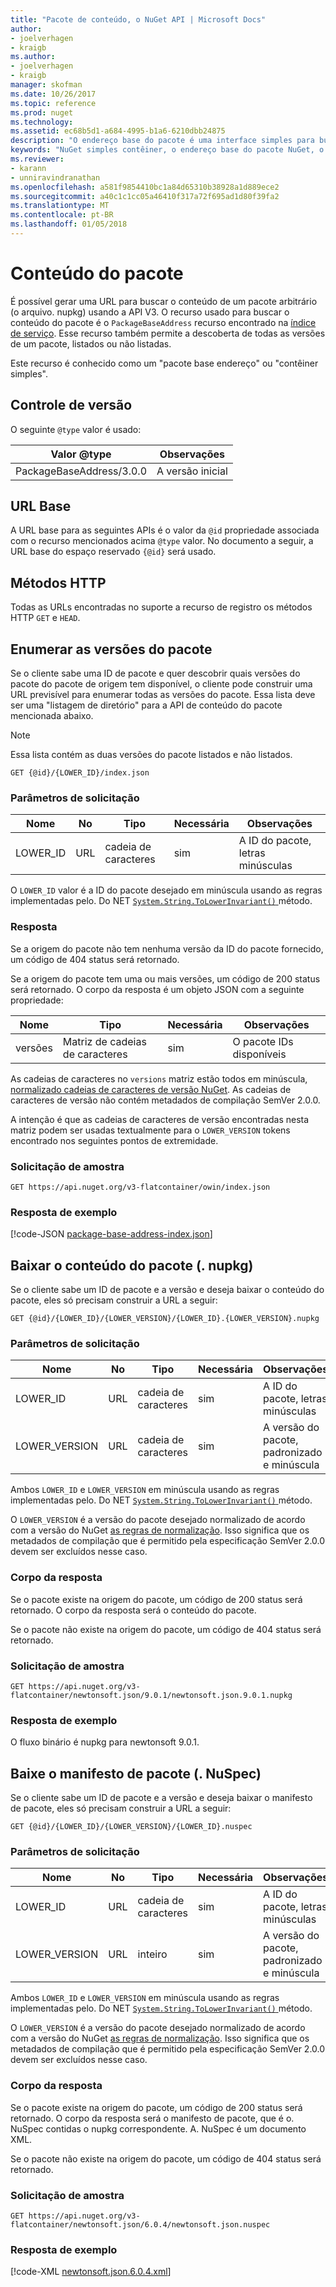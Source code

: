 ```yaml
---
title: "Pacote de conteúdo, o NuGet API | Microsoft Docs"
author:
- joelverhagen
- kraigb
ms.author:
- joelverhagen
- kraigb
manager: skofman
ms.date: 10/26/2017
ms.topic: reference
ms.prod: nuget
ms.technology: 
ms.assetid: ec68b5d1-a684-4995-b1a6-6210dbb24875
description: "O endereço base do pacote é uma interface simples para buscar o pacote propriamente dito."
keywords: "NuGet simples contêiner, o endereço base do pacote NuGet, o NuGet nupkg API, versões de pacote do NuGet API, API do NuGet não consta da lista de pacotes, o NuGet API download nuspec"
ms.reviewer:
- karann
- unniravindranathan
ms.openlocfilehash: a581f9854410bc1a84d65310b38928a1d889ece2
ms.sourcegitcommit: a40c1c1cc05a46410f317a72f695ad1d80f39fa2
ms.translationtype: MT
ms.contentlocale: pt-BR
ms.lasthandoff: 01/05/2018
---
```

# <a name="package-content"></a>Conteúdo do pacote

É possível gerar uma URL para buscar o conteúdo de um pacote arbitrário (o arquivo. nupkg) usando a API V3. O recurso usado para buscar o conteúdo do pacote é o `PackageBaseAddress` recurso encontrado na [índice de serviço](service-index.md). Esse recurso também permite a descoberta de todas as versões de um pacote, listados ou não listadas.

Este recurso é conhecido como um "pacote base endereço" ou "contêiner simples".

## <a name="versioning"></a>Controle de versão

O seguinte `@type` valor é usado:

Valor @type              | Observações
------------------------ | -----
PackageBaseAddress/3.0.0 | A versão inicial

## <a name="base-url"></a>URL Base

A URL base para as seguintes APIs é o valor da `@id` propriedade associada com o recurso mencionados acima `@type` valor. No documento a seguir, a URL base do espaço reservado `{@id}` será usado.

## <a name="http-methods"></a>Métodos HTTP

Todas as URLs encontradas no suporte a recurso de registro os métodos HTTP `GET` e `HEAD`.

## <a name="enumerate-package-versions"></a>Enumerar as versões do pacote

Se o cliente sabe uma ID de pacote e quer descobrir quais versões do pacote do pacote de origem tem disponível, o cliente pode construir uma URL previsível para enumerar todas as versões do pacote. Essa lista deve ser uma "listagem de diretório" para a API de conteúdo do pacote mencionada abaixo.

> [!Note]
> Essa lista contém as duas versões do pacote listados e não listados.

```
GET {@id}/{LOWER_ID}/index.json
```

### <a name="request-parameters"></a>Parâmetros de solicitação

Nome     | No     | Tipo    | Necessária | Observações
-------- | ------ | ------- | -------- | -----
LOWER_ID | URL    | cadeia de caracteres  | sim      | A ID do pacote, letras minúsculas

O `LOWER_ID` valor é a ID do pacote desejado em minúscula usando as regras implementadas pelo. Do NET [ `System.String.ToLowerInvariant()` ](/dotnet/api/system.string.tolowerinvariant?view=netstandard-2.0#System_String_ToLowerInvariant) método.

### <a name="response"></a>Resposta

Se a origem do pacote não tem nenhuma versão da ID do pacote fornecido, um código de 404 status será retornado.

Se a origem do pacote tem uma ou mais versões, um código de 200 status será retornado. O corpo da resposta é um objeto JSON com a seguinte propriedade:

Nome     | Tipo             | Necessária | Observações
-------- | ---------------- | -------- | -----
versões | Matriz de cadeias de caracteres | sim      | O pacote IDs disponíveis

As cadeias de caracteres no `versions` matriz estão todos em minúscula, [normalizado cadeias de caracteres de versão NuGet](../reference/package-versioning.md#normalized-version-numbers). As cadeias de caracteres de versão não contém metadados de compilação SemVer 2.0.0.

A intenção é que as cadeias de caracteres de versão encontradas nesta matriz podem ser usadas textualmente para o `LOWER_VERSION` tokens encontrado nos seguintes pontos de extremidade.

### <a name="sample-request"></a>Solicitação de amostra

```
GET https://api.nuget.org/v3-flatcontainer/owin/index.json
```

### <a name="sample-response"></a>Resposta de exemplo

[!code-JSON [package-base-address-index.json](./_data/package-base-address-index.json)]

## <a name="download-package-content-nupkg"></a>Baixar o conteúdo do pacote (. nupkg)

Se o cliente sabe um ID de pacote e a versão e deseja baixar o conteúdo do pacote, eles só precisam construir a URL a seguir:

```
GET {@id}/{LOWER_ID}/{LOWER_VERSION}/{LOWER_ID}.{LOWER_VERSION}.nupkg
```

### <a name="request-parameters"></a>Parâmetros de solicitação

Nome          | No     | Tipo   | Necessária | Observações
------------- | ------ | ------ | -------- | -----
LOWER_ID      | URL    | cadeia de caracteres | sim      | A ID do pacote, letras minúsculas
LOWER_VERSION | URL    | cadeia de caracteres | sim      | A versão do pacote, padronizado e minúscula

Ambos `LOWER_ID` e `LOWER_VERSION` em minúscula usando as regras implementadas pelo. Do NET [ `System.String.ToLowerInvariant()` ](/dotnet/api/system.string.tolowerinvariant?view=netstandard-2.0#System_String_ToLowerInvariant) método.

O `LOWER_VERSION` é a versão do pacote desejado normalizado de acordo com a versão do NuGet [as regras de normalização](../reference/package-versioning.md#normalized-version-numbers). Isso significa que os metadados de compilação que é permitido pela especificação SemVer 2.0.0 devem ser excluídos nesse caso.

### <a name="response-body"></a>Corpo da resposta

Se o pacote existe na origem do pacote, um código de 200 status será retornado. O corpo da resposta será o conteúdo do pacote.

Se o pacote não existe na origem do pacote, um código de 404 status será retornado.

### <a name="sample-request"></a>Solicitação de amostra

```
GET https://api.nuget.org/v3-flatcontainer/newtonsoft.json/9.0.1/newtonsoft.json.9.0.1.nupkg
```

### <a name="sample-response"></a>Resposta de exemplo

O fluxo binário é nupkg para newtonsoft 9.0.1.

## <a name="download-package-manifest-nuspec"></a>Baixe o manifesto de pacote (. NuSpec)

Se o cliente sabe um ID de pacote e a versão e deseja baixar o manifesto de pacote, eles só precisam construir a URL a seguir:

```
GET {@id}/{LOWER_ID}/{LOWER_VERSION}/{LOWER_ID}.nuspec
```

### <a name="request-parameters"></a>Parâmetros de solicitação

Nome          | No     | Tipo    | Necessária | Observações
------------- | ------ | ------- | -------- | -----
LOWER_ID      | URL    | cadeia de caracteres  | sim      | A ID do pacote, letras minúsculas
LOWER_VERSION | URL    | inteiro | sim      | A versão do pacote, padronizado e minúscula

Ambos `LOWER_ID` e `LOWER_VERSION` em minúscula usando as regras implementadas pelo. Do NET [ `System.String.ToLowerInvariant()` ](/dotnet/api/system.string.tolowerinvariant?view=netstandard-2.0#System_String_ToLowerInvariant) método.

O `LOWER_VERSION` é a versão do pacote desejado normalizado de acordo com a versão do NuGet [as regras de normalização](../reference/package-versioning.md#normalized-version-numbers). Isso significa que os metadados de compilação que é permitido pela especificação SemVer 2.0.0 devem ser excluídos nesse caso.

### <a name="response-body"></a>Corpo da resposta

Se o pacote existe na origem do pacote, um código de 200 status será retornado. O corpo da resposta será o manifesto de pacote, que é o. NuSpec contidas o nupkg correspondente. A. NuSpec é um documento XML.

Se o pacote não existe na origem do pacote, um código de 404 status será retornado.

### <a name="sample-request"></a>Solicitação de amostra

```
GET https://api.nuget.org/v3-flatcontainer/newtonsoft.json/6.0.4/newtonsoft.json.nuspec
```

### <a name="sample-response"></a>Resposta de exemplo

[!code-XML [newtonsoft.json.6.0.4.xml](./_data/newtonsoft.json.6.0.4.xml)]
